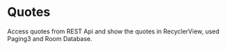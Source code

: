 # Quotes
Access quotes from REST Api and show the quotes in RecyclerView, used Paging3 and Room Database.
